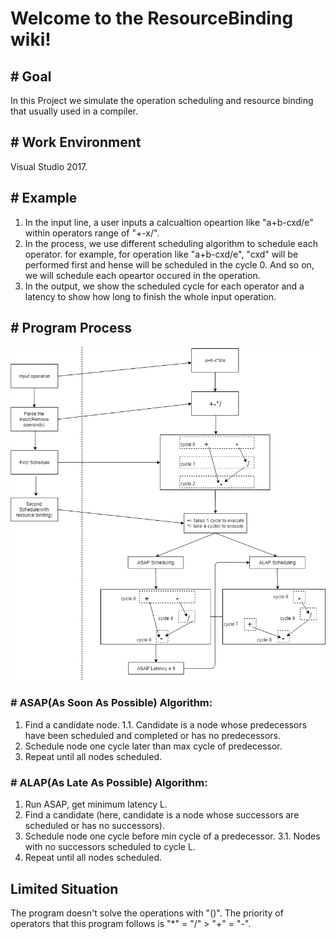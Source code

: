 # Welcome to the ResourceBinding wiki!

## # **Goal**

In this Project we simulate the operation scheduling and resource binding that usually used in a compiler.

## # **Work Environment**

Visual Studio 2017.

## # **Example**

1. In the input line, a user inputs a calcualtion opeartion like "a+b-cxd/e" within operators range of "+-x/".
2. In the process, we use different scheduling algorithm to schedule each operator. for example, for operation like "a+b-cxd/e", "cxd" will be performed first and hense will be scheduled in the cycle 0. And so on, we will schedule each opeartor occured in the operation.
3. In the output, we show the scheduled cycle for each operator and a latency to show how long to finish the whole input operation.

## # **Program Process**

![Resource Binding Work flow](https://github.com/allen1031/ResrouceBinding/blob/master/ConsoleApplication3/resource_binding.png)


### # **ASAP(As Soon As Possible) Algorithm:**
1. Find a candidate node.
   1.1. Candidate is a node whose predecessors have been scheduled and completed or has no predecessors.
2. Schedule node one cycle later than max cycle of predecessor. 
3. Repeat until all nodes scheduled.

### # **ALAP(As Late As Possible) Algorithm:**
1. Run ASAP, get minimum latency L.
2. Find a candidate (here, candidate is  a node whose successors are scheduled or has no successors). 
3. Schedule node one cycle before min cycle of a predecessor.
   3.1. Nodes with no successors scheduled to cycle L.
4. Repeat until all nodes scheduled.

## **Limited Situation**
The program doesn't solve the operations with "()". The priority of operators that this program follows is "*" = "/" > "+" = "-". 



